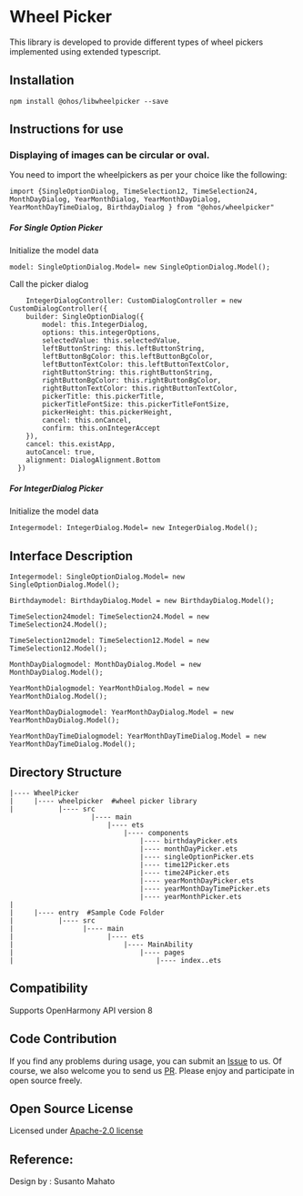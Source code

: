 # Wheel Picker

This library is developed to provide different types of wheel pickers implemented using extended typescript.

## Installation
```
npm install @ohos/libwheelpicker --save
```

## Instructions for use

### Displaying of images can be circular or oval.
You need to import the wheelpickers as per your choice like the following:
```ets
import {SingleOptionDialog, TimeSelection12, TimeSelection24, MonthDayDialog, YearMonthDialog, YearMonthDayDialog, YearMonthDayTimeDialog, BirthdayDialog } from "@ohos/wheelpicker"
```
##### For Single Option Picker
Initialize the model data

```
model: SingleOptionDialog.Model= new SingleOptionDialog.Model();
```
Call the picker dialog
```
    IntegerDialogController: CustomDialogController = new CustomDialogController({
    builder: SingleOptionDialog({
        model: this.IntegerDialog,
        options: this.integerOptions,
        selectedValue: this.selectedValue, 
        leftButtonString: this.leftButtonString, 
        leftButtonBgColor: this.leftButtonBgColor, 
        leftButtonTextColor: this.leftButtonTextColor, 
        rightButtonString: this.rightButtonString,
        rightButtonBgColor: this.rightButtonBgColor, 
        rightButtonTextColor: this.rightButtonTextColor, 
        pickerTitle: this.pickerTitle,
        pickerTitleFontSize: this.pickerTitleFontSize,
        pickerHeight: this.pickerHeight,
        cancel: this.onCancel,
        confirm: this.onIntegerAccept 
    }),
    cancel: this.existApp,
    autoCancel: true,
    alignment: DialogAlignment.Bottom
  })

```
##### For IntegerDialog Picker

Initialize the model data
```
Integermodel: IntegerDialog.Model= new IntegerDialog.Model();
```


## Interface Description
``
Integermodel: SingleOptionDialog.Model= new SingleOptionDialog.Model();
``

``
Birthdaymodel: BirthdayDialog.Model = new BirthdayDialog.Model();
``

``
TimeSelection24model: TimeSelection24.Model = new TimeSelection24.Model();
``

``
TimeSelection12model: TimeSelection12.Model = new TimeSelection12.Model();
``

``
MonthDayDialogmodel: MonthDayDialog.Model = new MonthDayDialog.Model();
``

``
YearMonthDialogmodel: YearMonthDialog.Model = new YearMonthDialog.Model();
``

``
YearMonthDayDialogmodel: YearMonthDayDialog.Model = new YearMonthDayDialog.Model();
``

``
YearMonthDayTimeDialogmodel: YearMonthDayTimeDialog.Model = new YearMonthDayTimeDialog.Model();
``

## Directory Structure
````
|---- WheelPicker
|     |---- wheelpicker  #wheel picker library
|           |---- src
                    |---- main
                        |---- ets
                            |---- components
                                |---- birthdayPicker.ets
                                |---- monthDayPicker.ets
                                |---- singleOptionPicker.ets
                                |---- time12Picker.ets
                                |---- time24Picker.ets
                                |---- yearMonthDayPicker.ets
                                |---- yearMonthDayTimePicker.ets
                                |---- yearMonthPicker.ets
|                 
|     |---- entry  #Sample Code Folder
|           |---- src
|                 |---- main
|                       |---- ets
|                           |---- MainAbility
|                               |---- pages 
|                                   |---- index..ets  
````
## Compatibility
Supports OpenHarmony API version 8

## Code Contribution
If you find any problems during usage, you can submit an [Issue](https://github.com/applibgroup/OHOSPicker/issues) to us. Of course, we also welcome you to send us [PR](https://github.com/applibgroup/OHOSPicker/pulls).
Please enjoy and participate in open source freely.

## Open Source License

Licensed under [Apache-2.0 license](LICENSE)

## Reference:

Design by : Susanto Mahato